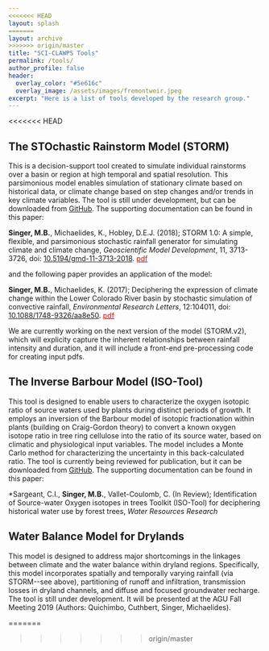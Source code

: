 ```yaml
---
<<<<<<< HEAD
layout: splash
=======
layout: archive
>>>>>>> origin/master
title: "SCI-CLAWPS Tools"
permalink: /tools/
author_profile: false
header:
  overlay_color: "#5e616c"
  overlay_image: /assets/images/fremontweir.jpeg
excerpt: "Here is a list of tools developed by the research group."
---
```


<<<<<<< HEAD
## The STOchastic Rainstorm Model (STORM)
This is a decision-support tool created to simulate individual rainstorms over a basin or region at high temporal and spatial resolution. This parsimonious model enables simulation of stationary climate based on historical data, or climate change based on step changes and/or trends in key climate variables. The tool is still under development, but can be downloaded from [GitHub](https://github.com/blissville71/STORM). The supporting documentation can be found in this paper:

**Singer, M.B.**, Michaelides, K., Hobley, D.E.J. (2018); STORM 1.0: A simple, flexible, and parsimonious 
   stochastic rainfall generator for simulating climate and climate change, _Geoscientific Model Development_, 11, 3713-3726, doi: [10.5194/gmd-11-3713-2018](https://www.geosci-model-dev.net/11/3713/2018/). [<span style="color:red">pdf</span>](https://www.geosci-model-dev.net/11/3713/2018/gmd-11-3713-2018.pdf)		
   
and the following paper provides an application of the model:

**Singer, M.B.**, Michaelides, K. (2017); Deciphering the expression of climate change within the Lower 
   Colorado River basin by stochastic simulation of convective rainfall, 
   _Environmental Research Letters_, 12:104011, doi: [10.1088/1748-9326/aa8e50](https://iopscience.iop.org/article/10.1088/1748-9326/aa8e50). [<span style="color:red">pdf</span>](https://iopscience.iop.org/article/10.1088/1748-9326/aa8e50/pdf) 

We are currently working on the next version of the model (STORM.v2), which will explicity capture the inherent relationships between rainfall intensity and duration, and it will include a front-end pre-processing code for creating input pdfs. 

 
## The Inverse Barbour Model (ISO-Tool)
This tool is designed to enable users to characterize the oxygen isotopic ratio of source waters used by plants during distinct periods of growth. It employs an inversion of the Barbour model of isotopic fractionation within plants (building on Craig-Gordon theory) to convert a known oxygen isotope ratio in tree ring cellulose into the ratio of its source water, based on climatic and physiological input variables. The model includes a Monte Carlo method for characterizing the uncertainty in this back-calculated ratio. The tool is currently being reviewed for publication, but it can be downloaded from [GitHub](https://github.com/blissville71/InverseBarbourModel). The supporting documentation can be found in this paper:

*Sargeant, C.I., **Singer, M.B.**, Vallet-Coulomb, C. (In Review); Identification of Source-water Oxygen isotopes in trees Toolkit (ISO-Tool) for deciphering historical water use by forest trees, _Water Resources Research_


## Water Balance Model for Drylands
This model is designed to address major shortcomings in the linkages between climate and the water balance within dryland regions. Specifically, this model incorporates spatially and temporally varying rainfall (via STORM--see above), partitioning of runoff and infiltration, transmission losses in dryland channels, and diffuse and focused groundwater recharge. The tool is still under development. It will be presented at the AGU Fall Meeting 2019 (Authors: Quichimbo, Cuthbert, Singer, Michaelides).

=======
>>>>>>> origin/master
